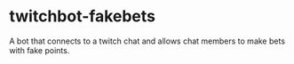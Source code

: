 # twitchbot-fakebets
A bot that connects to a twitch chat and allows chat members to make bets with fake points.

